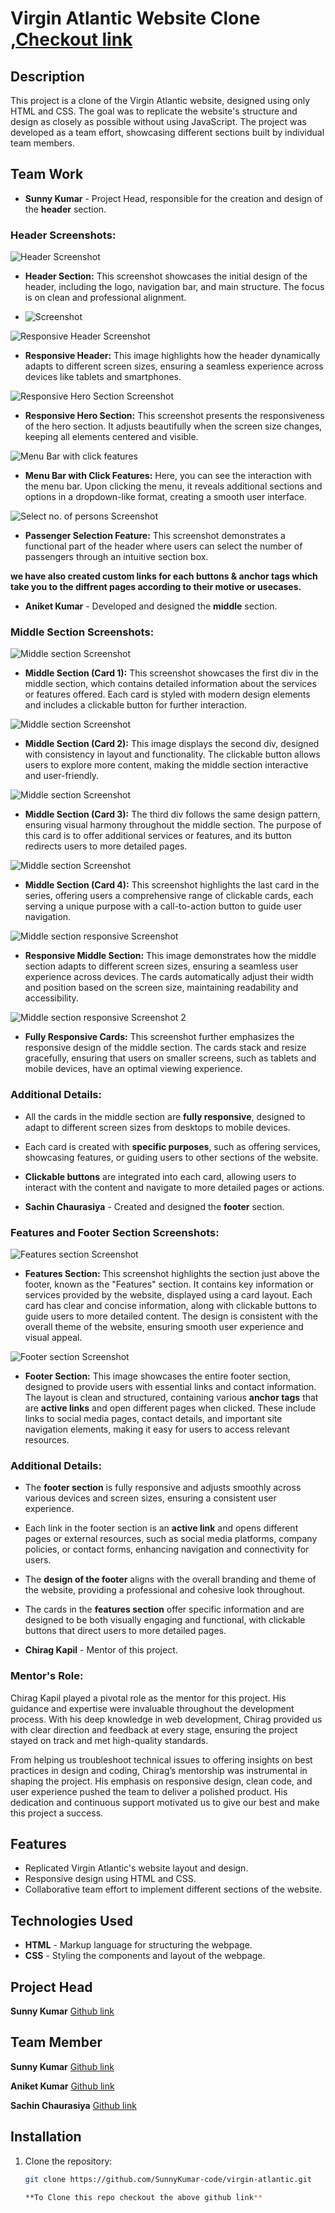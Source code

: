 # Virgin Atlantic Website Clone ,[Checkout link](https://sunnykumar-code.github.io/virgin-atlantic/)


## Description
This project is a clone of the Virgin Atlantic website, designed using only HTML and CSS. The goal was to replicate the website's structure and design as closely as possible without using JavaScript. The project was developed as a team effort, showcasing different sections built by individual team members.

## Team Work
- **Sunny Kumar** - Project Head, responsible for the creation and design of the **header** section.

### Header Screenshots:

![Header Screenshot](./Assets/header-screenshot-part1.jpg)
- **Header Section:** This screenshot showcases the initial design of the header, including the logo, navigation bar, and main structure. The focus is on clean and professional alignment.

- ![Screenshot](./Assets/header-screenshot-part2.jpg)

![Responsive Header Screenshot](./Assets/header-part3.png)
- **Responsive Header:** This image highlights how the header dynamically adapts to different screen sizes, ensuring a seamless experience across devices like tablets and smartphones.

![Responsive Hero Section Screenshot](./Assets/resoponsive%20hero-section.png)
- **Responsive Hero Section:** This screenshot presents the responsiveness of the hero section. It adjusts beautifully when the screen size changes, keeping all elements centered and visible.

![Menu Bar with click features](./Assets/menu-bar-on-click.jpg)
- **Menu Bar with Click Features:** Here, you can see the interaction with the menu bar. Upon clicking the menu, it reveals additional sections and options in a dropdown-like format, creating a smooth user interface.

![Select no. of persons Screenshot](./Assets/add-people-using-section-box.jpg)
- **Passenger Selection Feature:** This screenshot demonstrates a functional part of the header where users can select the number of passengers through an intuitive section box.

**we have also created custom links for each buttons & anchor tags which take you to the diffrent pages according to their motive or usecases.**


- **Aniket Kumar** - Developed and designed the **middle** section.

### Middle Section Screenshots:

![Middle section Screenshot](./Assets/middle-section-card1.jpg)
- **Middle Section (Card 1):** This screenshot showcases the first div in the middle section, which contains detailed information about the services or features offered. Each card is styled with modern design elements and includes a clickable button for further interaction.

![Middle section Screenshot](./Assets/middle-section-card2.jpg)
- **Middle Section (Card 2):** This image displays the second div, designed with consistency in layout and functionality. The clickable button allows users to explore more content, making the middle section interactive and user-friendly.

![Middle section Screenshot](./Assets/middle-section-card3.jpg)
- **Middle Section (Card 3):** The third div follows the same design pattern, ensuring visual harmony throughout the middle section. The purpose of this card is to offer additional services or features, and its button redirects users to more detailed pages.

![Middle section Screenshot](./Assets/middle-section-card4.jpg)
- **Middle Section (Card 4):** This screenshot highlights the last card in the series, offering users a comprehensive range of clickable cards, each serving a unique purpose with a call-to-action button to guide user navigation.

![Middle section responsive Screenshot](./Assets/middle-section-card-responsive.jpg)
- **Responsive Middle Section:** This image demonstrates how the middle section adapts to different screen sizes, ensuring a seamless user experience across devices. The cards automatically adjust their width and position based on the screen size, maintaining readability and accessibility.

![Middle section responsive Screenshot 2](./Assets/middle-section-card-responsive2.jpg)
- **Fully Responsive Cards:** This screenshot further emphasizes the responsive design of the middle section. The cards stack and resize gracefully, ensuring that users on smaller screens, such as tablets and mobile devices, have an optimal viewing experience.

### Additional Details:
- All the cards in the middle section are **fully responsive**, designed to adapt to different screen sizes from desktops to mobile devices.
- Each card is created with **specific purposes**, such as offering services, showcasing features, or guiding users to other sections of the website.
- **Clickable buttons** are integrated into each card, allowing users to interact with the content and navigate to more detailed pages or actions.


- **Sachin Chaurasiya** - Created and designed the **footer** section.

### Features and Footer Section Screenshots:

![Features section Screenshot](./Assets/features-section+card.jpg)
- **Features Section:** This screenshot highlights the section just above the footer, known as the "Features" section. It contains key information or services provided by the website, displayed using a card layout. Each card has clear and concise information, along with clickable buttons to guide users to more detailed content. The design is consistent with the overall theme of the website, ensuring smooth user experience and visual appeal.

![Footer section Screenshot](./Assets/footer-section.jpg)
- **Footer Section:** This image showcases the entire footer section, designed to provide users with essential links and contact information. The layout is clean and structured, containing various **anchor tags** that are **active links** and open different pages when clicked. These include links to social media pages, contact details, and important site navigation elements, making it easy for users to access relevant resources.

### Additional Details:
- The **footer section** is fully responsive and adjusts smoothly across various devices and screen sizes, ensuring a consistent user experience.
- Each link in the footer section is an **active link** and opens different pages or external resources, such as social media platforms, company policies, or contact forms, enhancing navigation and connectivity for users.
- The **design of the footer** aligns with the overall branding and theme of the website, providing a professional and cohesive look throughout.
- The cards in the **features section** offer specific information and are designed to be both visually engaging and functional, with clickable buttons that direct users to more detailed pages.




- **Chirag Kapil** - Mentor of this project.

### Mentor's Role:
Chirag Kapil played a pivotal role as the mentor for this project. His guidance and expertise were invaluable throughout the development process. With his deep knowledge in web development, Chirag provided us with clear direction and feedback at every stage, ensuring the project stayed on track and met high-quality standards. 

From helping us troubleshoot technical issues to offering insights on best practices in design and coding, Chirag’s mentorship was instrumental in shaping the project. His emphasis on responsive design, clean code, and user experience pushed the team to deliver a polished product. His dedication and continuous support motivated us to give our best and make this project a success.




## Features
- Replicated Virgin Atlantic's website layout and design.
- Responsive design using HTML and CSS.
- Collaborative team effort to implement different sections of the website.

## Technologies Used
- **HTML** - Markup language for structuring the webpage.
- **CSS** - Styling the components and layout of the webpage.

## Project Head
**Sunny Kumar** 
[Github link](https://github.com/SunnyKumar-code)



## Team Member
**Sunny Kumar** 
[Github link](https://github.com/SunnyKumar-code)

**Aniket Kumar**
[Github link](https://github.com/shinigl)

**Sachin Chaurasiya**
[Github link](https://github.com/chaurasiya-sachin)



## Installation
1. Clone the repository:
   ```bash
   git clone https://github.com/SunnyKumar-code/virgin-atlantic.git

   **To Clone this repo checkout the above github link**
